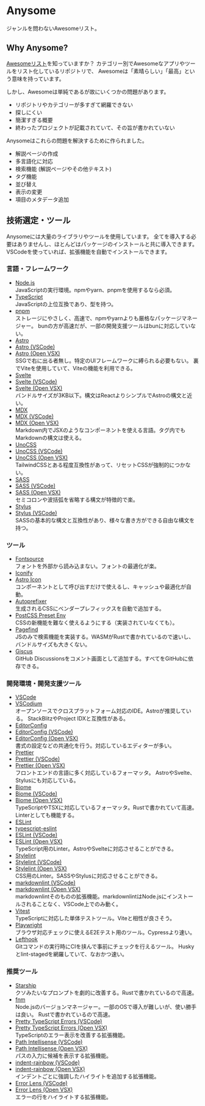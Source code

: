 # Anysome  

  ジャンルを問わないAwesomeリスト。  

## Why Anysome?  

  [Awesomeリスト](https://github.com/sindresorhus/awesome)を知っていますか？
  カテゴリー別でAwesomeなアプリやツールをリスト化しているリポジトリで、
  Awesomeは「素晴らしい」「最高」という意味を持っています。  

  しかし、Awesomeは単純であるが故にいくつかの問題があります。  

<!--  -->
- リポジトリやカテゴリーが多すぎて網羅できない
- 探しにくい
- 簡潔すぎる概要
- 終わったプロジェクトが記載されていて、その旨が書かれていない
<!--  -->

  Anysomeはこれらの問題を解決するために作られました。  

<!--  -->
- 解説ページの作成
- 多言語化に対応
- 検索機能 (解説ページやその他テキスト)
- タグ機能
- 並び替え
- 表示の変更
- 項目のメタデータ追加
<!--  -->

## 技術選定・ツール  

  Anysomeには大量のライブラリやツールを使用しています。
  全てを導入する必要はありませんし、ほとんどはパッケージのインストールと共に導入できます。
  VSCodeを使っていれば、拡張機能を自動でインストールできます。  

### 言語・フレームワーク  

<!--  -->
- [Node.js](https://nodejs.org/en)  
  JavaScriptの実行環境。npmやyarn、pnpmを使用するなら必須。
- [TypeScript](https://www.typescriptlang.org/)  
  JavaScriptの上位互換であり、型を持つ。
- [pnpm](https://pnpm.io/ja/)  
  ストレージにやさしく、高速で、npmやyarnよりも厳格なパッケージマネージャー。
  bunの方が高速だが、一部の開発支援ツールはbunに対応していない。
- [Astro](https://astro.build/)  
- [Astro (VSCode)](https://marketplace.visualstudio.com/items?itemName=astro-build.astro-vscode)  
- [Astro (Open VSX)](https://open-vsx.org/extension/astro-build/astro-vscode)  
  SSGで右に出る者無し。特定のUIフレームワークに縛られる必要もない。
  裏でViteを使用していて、Viteの機能を利用できる。
- [Svelte](https://svelte.jp/)  
- [Svelte (VSCode)](https://marketplace.visualstudio.com/items?itemName=svelte.svelte-vscode)  
- [Svelte (Open VSX)](https://open-vsx.org/extension/svelte/svelte-vscode)  
  バンドルサイズが3KB以下。構文はReactよりシンプルでAstroの構文と近い。
- [MDX](https://mdxjs.com/)  
- [MDX (VSCode)](https://marketplace.visualstudio.com/items?itemName=unifiedjs.vscode-mdx)  
- [MDX (Open VSX)](https://open-vsx.org/extension/unifiedjs/vscode-mdx)  
  Markdown内でJSXのようなコンポーネントを使える言語。タグ内でもMarkdownの構文は使える。
- [UnoCSS](https://unocss.dev/)  
- [UnoCSS (VSCode)](https://marketplace.visualstudio.com/items?itemName=antfu.unocss)  
- [UnoCSS (Open VSX)](https://open-vsx.org/extension/antfu/unocss)  
  TailwindCSSとある程度互換性があって、リセットCSSが強制的につかない。
- [SASS](https://sass-lang.com/)  
- [SASS (VSCode)](https://marketplace.visualstudio.com/items?itemName=Syler.sass-indented)  
- [SASS (Open VSX)](https://open-vsx.org/extension/syler/sass-indented)  
  セミコロンや波括弧を省略する構文が特徴的で楽。
- [Stylus](https://stylus-lang.com/)  
- [Stylus (VSCode)](https://marketplace.visualstudio.com/items?itemName=sysoev.language-stylus)  
  SASSの基本的な構文と互換性があり、様々な書き方ができる自由な構文を持つ。
<!--  -->

### ツール  

<!--  -->
- [Fontsource](https://fontsource.org/)  
  フォントを外部から読み込まない。フォントの最適化が楽。
- [Iconify](https://iconify.design/)  
- [Astro Icon](https://www.astroicon.dev/)  
  コンポーネントとして呼び出すだけで使えるし、キャッシュや最適化が自動。
- [Autoprefixer](https://github.com/postcss/autoprefixer)  
  生成されるCSSにベンダープレフィックスを自動で追加する。
- [PostCSS Preset Env](https://github.com/csstools/postcss-plugins/tree/main/plugin-packs/postcss-preset-env)  
  CSSの新機能を難なく使えるようにする（実装されていなくても）。
- [Pagefind](https://pagefind.app/)  
  JSのみで検索機能を実装する。WASMがRustで書かれているので速いし、バンドルサイズも大きくない。
- [Giscus](https://giscus.app/ja)  
  GitHub Discussionsをコメント画面として追加する。すべてをGitHubに依存できる。
<!--  -->

### 開発環境・開発支援ツール  

<!--  -->
- [VSCode](https://code.visualstudio.com/)  
- [VSCodium](https://vscodium.com/)  
  オープンソースでクロスプラットフォーム対応のIDE。Astroが推奨している。
  StackBlitzやProject IDXと互換性がある。
- [EditorConfig](https://editorconfig.org/)  
- [EditorConfig (VSCode)](https://marketplace.visualstudio.com/items?itemName=EditorConfig.EditorConfig)  
- [EditorConfig (Open VSX)](https://open-vsx.org/extension/EditorConfig/EditorConfig)  
  書式の設定などの共通化を行う。対応しているエディターが多い。  
- [Prettier](https://prettier.io/)  
- [Prettier (VSCode)](https://marketplace.visualstudio.com/items?itemName=esbenp.prettier-vscode)  
- [Prettier (Open VSX)](https://open-vsx.org/extension/esbenp/prettier-vscode)  
  フロントエンドの言語に多く対応しているフォーマッタ。
  AstroやSvelte、Stylusにも対応している。
- [Biome](https://biomejs.dev/ja/)  
- [Biome (VSCode)](https://marketplace.visualstudio.com/items?itemName=biomejs.biome)  
- [Biome (Open VSX)](https://open-vsx.org/extension/biomejs/biome)  
  TypeScriptやTSXに対応しているフォーマッタ。Rustで書かれていて高速。
  Linterとしても機能する。
- [ESLint](https://eslint.org/)  
- [typescript-eslint](https://typescript-eslint.io/)  
- [ESLint (VSCode)](https://marketplace.visualstudio.com/items?itemName=dbaeumer.vscode-eslint)  
- [ESLint (Open VSX)](https://open-vsx.org/extension/dbaeumer/vscode-eslint)  
  TypeScript用のLinter。AstroやSvelteに対応させることができる。
- [Stylelint](https://stylelint.io/)  
- [Stylelint (VSCode)](https://marketplace.visualstudio.com/items?itemName=stylelint.vscode-stylelint)  
- [Stylelint (Open VSX)](https://open-vsx.org/extension/stylelint/vscode-stylelint)  
  CSS用のLinter。SASSやStylusに対応させることができる。
- [markdownlint (VSCode)](https://marketplace.visualstudio.com/items?itemName=DavidAnson.vscode-markdownlint)  
- [markdownlint (Open VSX)](https://open-vsx.org/extension/DavidAnson/vscode-markdownlint)  
  markdownlintそのものの拡張機能。markdownlintはNode.jsにインストールされることなく、VSCode上でのみ動く。
- [Vitest](https://vitest.dev/)  
  TypeScriptに対応した単体テストツール。Viteと相性が良さそう。
- [Playwright](https://playwright.dev/)  
  ブラウザ対応チェックに使えるE2Eテスト用のツール。Cypressより速い。
- [Lefthook](https://github.com/evilmartians/lefthook)  
  Gitコマンドの実行時にCIを挟んで事前にチェックを行えるツール。
  Huskyとlint-stagedを網羅していて、なおかつ速い。
<!--  -->

### 推奨ツール  

<!--  -->
- [Starship](https://starship.rs/ja-jp/)  
  クソみたいなプロンプトを劇的に改善する。Rustで書かれているので高速。
- [fnm](https://github.com/Schniz/fnm)  
  Node.jsのバージョンマネージャー。一部のOSで導入が難しいが、使い勝手は良い。
  Rustで書かれているので高速。
- [Pretty TypeScript Errors (VSCode)](https://marketplace.visualstudio.com/items?itemName=yoavbls.pretty-ts-errors)  
- [Pretty TypeScript Errors (Open VSX)](https://open-vsx.org/extension/yoavbls/pretty-ts-errors)  
  TypeScriptのエラー表示を改善する拡張機能。
- [Path Intellisense (VSCode)](https://marketplace.visualstudio.com/items?itemName=christian-kohler.path-intellisense)  
- [Path Intellisense (Open VSX)](https://open-vsx.org/extension/christian-kohler/path-intellisense)  
  パスの入力に候補を表示する拡張機能。
- [indent-rainbow (VSCode)](https://marketplace.visualstudio.com/items?itemName=oderwat.indent-rainbow)  
- [indent-rainbow (Open VSX)](https://open-vsx.org/extension/oderwat/indent-rainbow)  
  インデントごとに強調したハイライトを追加する拡張機能。
- [Error Lens (VSCode)](https://marketplace.visualstudio.com/items?itemName=usernamehw.errorlens)  
- [Error Lens (Open VSX)](https://open-vsx.org/extension/usernamehw/errorlens)  
  エラーの行をハイライトする拡張機能。
<!--  -->
